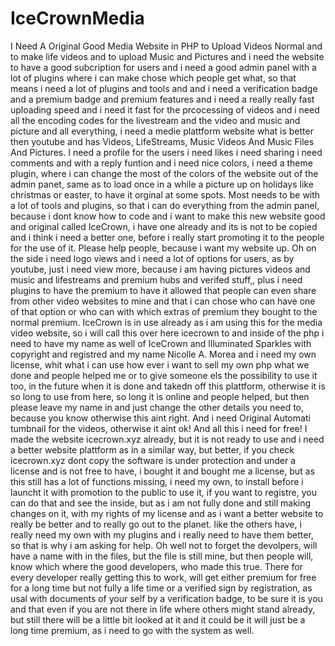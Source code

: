 # IceCrownMedia
I Need A Original Good Media Website in PHP to Upload Videos Normal and to make life videos and to upload Music and Pictures and i need the website to have a good subcription for users and i need a good admin panel with a lot of plugins where i can make chose which people get what, so that means i need a lot of plugins and tools and and i need a verification badge and a premium badge and premium features and i need a really really fast uploading speed and i need it fast for the prcocessing of videos and i need all the encoding codes for the livestream and the video and music and picture and all everything, i need a medie plattform website what is better then youtube and has Videos, LifeStreams, Music Videos And Music Files And Pictures. I need a profile for the users i need likes i need sharing i need comments and with a reply funtion and i need nice colors, i need a theme plugin, where i can change the most of the colors of the website out of the admin panet, same as to load once in a while a picture up on holidays like christmas or easter, to have it orginal at some spots. Most needs to be with a lot of tools and plugins, so that i can do everything from the admin panel, because i dont know how to code and i want to make this new website good and original called IceCrown, i have one already and its is not to be copied and i think i need a better one, before i really start promoting it to the people for the use of it. Please help people, because i want my website up. Oh on the side i need logo views and i need a lot of options for users, as by youtube, just i need view more, because i am having pictures videos and music and lifestreams and premium hubs and verifed stuff,, plus i need plugins to have the premium to have it allowed that people can even share from other video websites to mine and that i can chose who can have one of that option or who can with which extras of premium they bought to the normal premium. IceCrown is in use already as i am using this for the media video website, so i will call this over here icecrown to and inside of the php i need to have my name as well of IceCrown and Illuminated Sparkles with copyright and registred and my name Nicolle A. Morea and i need my own license, whit what i can use how ever i want to sell my own php what we done and people helped me or to give someone els the possibility to use it too, in the future when it is done and takedn off this plattform, otherwise it is so long to use from here, so long it is online and people helped, but then please leave my name in and just change the other details you need to, because you know otherwise this aint right. And i need Original Automati tumbnail for the videos, otherwise it aint ok! And all this i need for free! I made the website icecrown.xyz already, but it is not ready to use and i need a better website plattform as in a similar way, but better, if you check icecrown.xyz dont copy the software is under protection and under a license and is not free to have, i bought it and bought me a license, but as this still has a lot of functions missing, i need my own, to install before i launcht it with promotion to the public to use it, if you want to registre, you can do that and see the inside, but as i am not fully done and still making changes on it, with my rights of my license and as i want a better website to really be better and to really go out to the planet. like the others have, i really need my own with my plugins and i really need to have them better, so that is why i am asking for help. Oh well not to forget the devolpers, will have a name with in the files, but the file is still mine, but then people will, know which where the good developers, who made this true. There for every developer really getting this to work, will get either premium for free for a long time but not fully a life time or a verified sign by registration, as usal with documents of your self by a verification badge, to be sure it is you and that even if you are not there in life where others might stand already, but still there will be a little bit looked at it and it could be it will just be a long time premium, as i need to go with the system as well.
